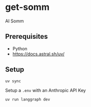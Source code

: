 # get-somm
AI Somm

## Prerequisites

- Python
- <https://docs.astral.sh/uv/>

## Setup

`uv sync`

Setup a `.env` with an Anthropic API Key

`uv run langgraph dev`
